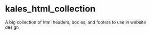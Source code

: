 # kales_html_collection
A big collection of html headers, bodies, and footers to use in website design
